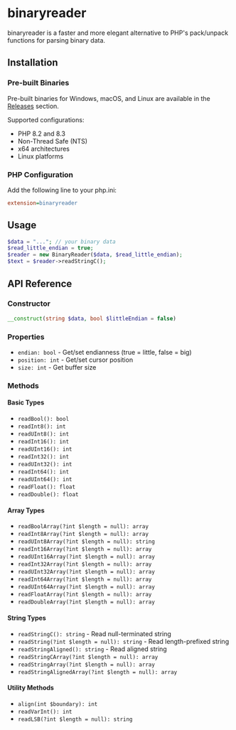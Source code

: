 # binaryreader

binaryreader is a faster and more elegant alternative to PHP's pack/unpack functions for parsing binary data.

## Installation

### Pre-built Binaries
Pre-built binaries for Windows, macOS, and Linux are available in the [Releases](https://github.com/tahaghafuri/php-binaryreader/releases) section.

Supported configurations:
- PHP 8.2 and 8.3
- Non-Thread Safe (NTS)
- x64 architectures
- Linux platforms

### PHP Configuration
Add the following line to your php.ini:
```ini
extension=binaryreader
```

## Usage
```php
$data = "..."; // your binary data
$read_little_endian = true;
$reader = new BinaryReader($data, $read_little_endian);
$text = $reader->readStringC();
```

## API Reference

### Constructor
```php
__construct(string $data, bool $littleEndian = false)
```

### Properties
- `endian: bool` - Get/set endianness (true = little, false = big)
- `position: int` - Get/set cursor position
- `size: int` - Get buffer size

### Methods

#### Basic Types
- `readBool(): bool`
- `readInt8(): int`
- `readUInt8(): int`
- `readInt16(): int`
- `readUInt16(): int`
- `readInt32(): int`
- `readUInt32(): int`
- `readInt64(): int`
- `readUInt64(): int`
- `readFloat(): float`
- `readDouble(): float`

#### Array Types
- `readBoolArray(?int $length = null): array`
- `readInt8Array(?int $length = null): array`
- `readUInt8Array(?int $length = null): string`
- `readInt16Array(?int $length = null): array`
- `readUInt16Array(?int $length = null): array`
- `readInt32Array(?int $length = null): array`
- `readUInt32Array(?int $length = null): array`
- `readInt64Array(?int $length = null): array`
- `readUInt64Array(?int $length = null): array`
- `readFloatArray(?int $length = null): array`
- `readDoubleArray(?int $length = null): array`

#### String Types
- `readStringC(): string` - Read null-terminated string
- `readString(?int $length = null): string` - Read length-prefixed string
- `readStringAligned(): string` - Read aligned string
- `readStringCArray(?int $length = null): array`
- `readStringArray(?int $length = null): array`
- `readStringAlignedArray(?int $length = null): array`

#### Utility Methods
- `align(int $boundary): int`
- `readVarInt(): int`
- `readLSB(?int $length = null): string`
